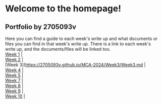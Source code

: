 # Welcome to the homepage!
## Portfolio by 2705093v
Here you can find a guide to each week's write up and what documents or files you can find in that week's write up. There is a link to each week's write up, and the documents/files will be linked too.
<br>[Week 1](https://2705093v.github.io/MCA-2024/Week1/Week1.md) | 
<br>[Week 2](https://2705093v.github.io/MCA-2024/Week2/Week2.md) | 
<br>[Week 3](https://2705093v.github.io/MCA-2024/Week3/Week3.md | 
<br>[Week 4](https://2705093v.github.io/MCA-2024/Week4/Week4.md) | 
<br>[Week 5](https://2705093v.github.io/MCA-2024/Week5/Week5.md) | 
<br>[Week 7](https://2705093v.github.io/MCA-2024/Week7/Week7.md) | 
<br>[Week 8](https://2705093v.github.io/MCA-2024/Week8/Week8.md) | 
<br>[Week 9](https://2705093v.github.io/MCA-2024/week9/week9.md) | 
<br>[Week 10](https://2705093v.github.io/MCA-2024/Week10/Week10.md) |
